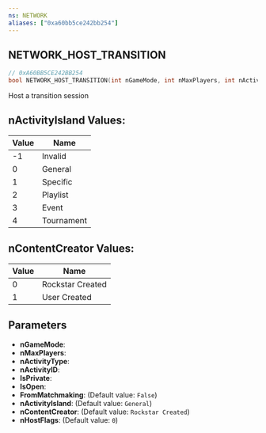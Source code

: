 ```yaml
---
ns: NETWORK
aliases: ["0xa60bb5ce242bb254"]
---
```

## NETWORK_HOST_TRANSITION

```c
// 0xA60BB5CE242BB254
bool NETWORK_HOST_TRANSITION(int nGameMode, int nMaxPlayers, int nActivityType, int nActivityID, bool IsPrivate, bool IsOpen, bool FromMatchmaking, int nActivityIsland, int nContentCreator, int nHostFlags);
```

Host a transition session

## nActivityIsland Values:
| Value | Name |
| --- | --- |
| -1 | Invalid |
| 0 | General |
| 1 | Specific |
| 2 | Playlist |
| 3 | Event |
| 4 | Tournament |


## nContentCreator Values:
| Value | Name |
| --- | --- |
| 0 | Rockstar Created |
| 1 | User Created |


## Parameters
* **nGameMode**: 
* **nMaxPlayers**: 
* **nActivityType**: 
* **nActivityID**: 
* **IsPrivate**: 
* **IsOpen**: 
* **FromMatchmaking**: (Default value: `False`)
* **nActivityIsland**: (Default value: `General`)
* **nContentCreator**: (Default value: `Rockstar Created`)
* **nHostFlags**: (Default value: `0`)
